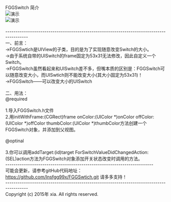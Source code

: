 FGGSwitch 简介<br>
![演示](https://github.com/Insfgg99x/FGGSwitch/blob/master/on.png)<br>
![演示](https://github.com/Insfgg99x/FGGSwitch/blob/master/off.png)<br>
<br>
-----------------------------------------------------------------------------------------<br>
一、前言：<br>
->FGGSwtich是UIView的子类，目的是为了实现随意改变Switch的大小。<br>
->由于系统自带的UISwitch的frame固定为53x31无法修改，因此自定义一个Switch。<br>
->FGGSwitch虽然看起来和UISwitch差不多，但嘴本质的区别是：FGGSwitch可以随意改变大小，而UISwtich则不能改变大小(其大小固定为53x31)！<br>
->FGGSwitch——可以改变大小的UISwitch<br>
<br>
二、用法：<br>
@required<br>
<br>
1.导入FGGSwitch.h文件<br>
2.用initWithFrame:(CGRect)frame onColor:(UIColor *)onColor offColor:(UIColor *)offColor thumbColor:(UIColor *)thumbColor方法创建一个FGGSwitch对象，并添加到父视图。<br>
<br>
@optinal<br>
<br>
3.你可以调用addTarget:(id)target ForSwitchValueDidChangedAction:(SEL)action方法为FGGSwitch对象添加开关状态改变时调用的方法。<br>
------------------------------------------------------------------------<br>
可能会更新，请参考gitHub代码地址：https://github.com/Insfgg99x/FGGSwtich.git 请多多支持！<br>
-----------------------------------------------------------------------------------------<br>
Copyright (c) 2015年 xia. All rights reserved.<br>


